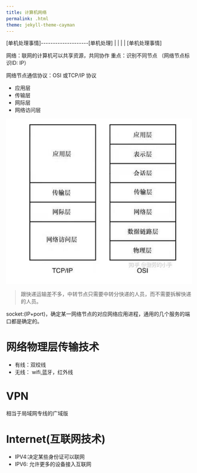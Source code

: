 ```yaml
---
title: 计算机网络
permalink: .html
theme: jekyll-theme-cayman
---
```


[单机处理事情]--------------------[单机处理]
    |
    |
    |
    |
[单机处理事情]


网络：联网的计算机可以共享资源，共同协作
重点：识别不同节点 （网络节点标识ID: IP）

网络节点通信协议：OSI 或TCP/IP 协议

- 应用层
- 传输层
- 网际层
- 网络访问层

![](images/2023-07-18-04-38-40.png)

> 跟快递运输差不多，中转节点只需要中转分快递的人员，而不需要拆解快递的人员。

socket:(IP+port)，确定某一网络节点的对应网络应用进程，通用的几个服务的端口都是确定的。

# 网络物理层传输技术
- 有线：双绞线
- 无线： wifi,蓝牙，红外线

# VPN
相当于局域网专线的广域版

# Internet(互联网技术)

- IPV4:决定某些身份证可以联网
- IPV6: 允许更多的设备接入互联网
